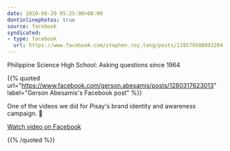 ```yaml
---
date: 2010-08-20 05:25:00+08:00
dontinlinephotos: true
source: facebook
syndicated:
- type: facebook
  url: https://www.facebook.com/stephen.roy.tang/posts/119579508093204
---
```


Philippine Science High School: Asking questions since 1964

{{% quoted url="https://www.facebook.com/gerson.abesamis/posts/1280317623013" label="Gerson Abesamis's Facebook post" %}}

One of the videos we did for Pisay's brand identity and awareness campaign. 🙂

[Watch video on Facebook](https://www.facebook.com/gerson.abesamis/videos/1280317623013/)

{{% /quoted %}}